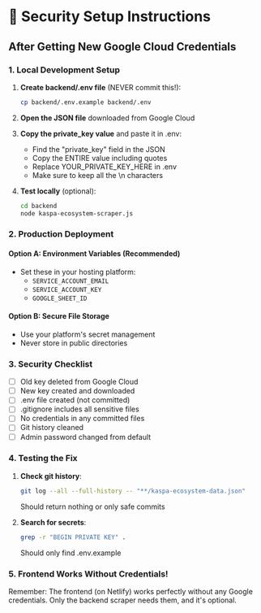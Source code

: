 # 🔐 Security Setup Instructions

## After Getting New Google Cloud Credentials

### 1. Local Development Setup

1. **Create backend/.env file** (NEVER commit this!):
   ```bash
   cp backend/.env.example backend/.env
   ```

2. **Open the JSON file** downloaded from Google Cloud

3. **Copy the private_key value** and paste it in .env:
   - Find the "private_key" field in the JSON
   - Copy the ENTIRE value including quotes
   - Replace YOUR_PRIVATE_KEY_HERE in .env
   - Make sure to keep all the \n characters

4. **Test locally** (optional):
   ```bash
   cd backend
   node kaspa-ecosystem-scraper.js
   ```

### 2. Production Deployment

#### Option A: Environment Variables (Recommended)
- Set these in your hosting platform:
  - `SERVICE_ACCOUNT_EMAIL`
  - `SERVICE_ACCOUNT_KEY`
  - `GOOGLE_SHEET_ID`

#### Option B: Secure File Storage
- Use your platform's secret management
- Never store in public directories

### 3. Security Checklist

- [ ] Old key deleted from Google Cloud
- [ ] New key created and downloaded
- [ ] .env file created (not committed)
- [ ] .gitignore includes all sensitive files
- [ ] No credentials in any committed files
- [ ] Git history cleaned
- [ ] Admin password changed from default

### 4. Testing the Fix

1. **Check git history**:
   ```bash
   git log --all --full-history -- "**/kaspa-ecosystem-data.json"
   ```
   Should return nothing or only safe commits

2. **Search for secrets**:
   ```bash
   grep -r "BEGIN PRIVATE KEY" .
   ```
   Should only find .env.example

### 5. Frontend Works Without Credentials!

Remember: The frontend (on Netlify) works perfectly without any Google credentials.
Only the backend scraper needs them, and it's optional.
